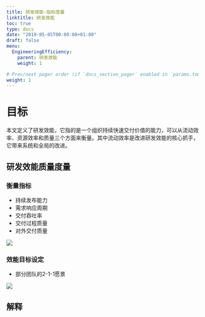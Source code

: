 ```yaml
---
title: 研发效能-指标度量
linktitle: 研发效能 
toc: true
type: docs
date: "2019-05-05T00:00:00+01:00"
draft: false
menu:
  EngineeringEfficiency:
    parent: 研发效能
    weight: 1

# Prev/next pager order (if `docs_section_pager` enabled in `params.toml`)
weight: 1
---
```



# 目标

本文定义了研发效能，它指的是一个组织持续快速交付价值的能力，可以从流动效率、资源效率和质量三个方面来衡量。其中流动效率是改进研发效能的核心抓手，它带来系统和全局的改进。



## 研发效能质量度量

 

### 衡量指标

- 持续发布能力
- 需求响应周期
- 交付吞吐率
- 交付过程质量
- 对外交付质量


![](/ee/效能衡量指标.png)

### 效能目标设定

- 部分团队的2-1-1愿景

![](/ee/效能目标.png)


## 解释
